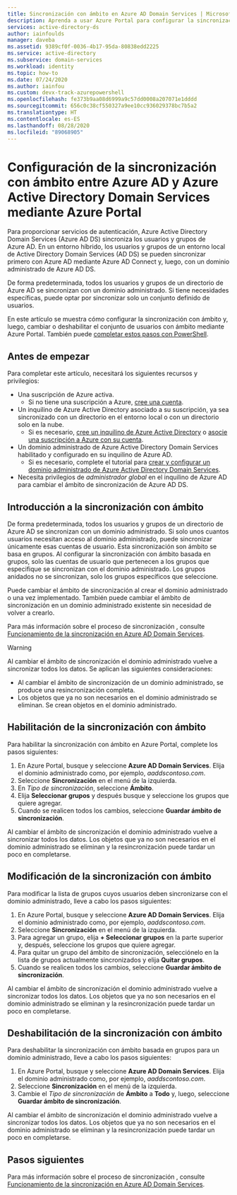 ```yaml
---
title: Sincronización con ámbito en Azure AD Domain Services | Microsoft Docs
description: Aprenda a usar Azure Portal para configurar la sincronización con ámbito entre Azure AD y un dominio administrado de Azure Active Directory Domain Services.
services: active-directory-ds
author: iainfoulds
manager: daveba
ms.assetid: 9389cf0f-0036-4b17-95da-80838edd2225
ms.service: active-directory
ms.subservice: domain-services
ms.workload: identity
ms.topic: how-to
ms.date: 07/24/2020
ms.author: iainfou
ms.custom: devx-track-azurepowershell
ms.openlocfilehash: fe373b9aa08d6999a9c57dd0008a207071e1dddd
ms.sourcegitcommit: 656c0c38cf550327a9ee10cc936029378bc7b5a2
ms.translationtype: HT
ms.contentlocale: es-ES
ms.lasthandoff: 08/28/2020
ms.locfileid: "89068905"
---
```

# <a name="configure-scoped-synchronization-from-azure-ad-to-azure-active-directory-domain-services-using-the-azure-portal"></a>Configuración de la sincronización con ámbito entre Azure AD y Azure Active Directory Domain Services mediante Azure Portal

Para proporcionar servicios de autenticación, Azure Active Directory Domain Services (Azure AD DS) sincroniza los usuarios y grupos de Azure AD. En un entorno híbrido, los usuarios y grupos de un entorno local de Active Directory Domain Services (AD DS) se pueden sincronizar primero con Azure AD mediante Azure AD Connect y, luego, con un dominio administrado de Azure AD DS.

De forma predeterminada, todos los usuarios y grupos de un directorio de Azure AD se sincronizan con un dominio administrado. Si tiene necesidades específicas, puede optar por sincronizar solo un conjunto definido de usuarios.

En este artículo se muestra cómo configurar la sincronización con ámbito y, luego, cambiar o deshabilitar el conjunto de usuarios con ámbito mediante Azure Portal. También puede [completar estos pasos con PowerShell][scoped-sync-powershell].

## <a name="before-you-begin"></a>Antes de empezar

Para completar este artículo, necesitará los siguientes recursos y privilegios:

* Una suscripción de Azure activa.
    * Si no tiene una suscripción a Azure, [cree una cuenta](https://azure.microsoft.com/free/?WT.mc_id=A261C142F).
* Un inquilino de Azure Active Directory asociado a su suscripción, ya sea sincronizado con un directorio en el entorno local o con un directorio solo en la nube.
    * Si es necesario, [cree un inquilino de Azure Active Directory][create-azure-ad-tenant] o [asocie una suscripción a Azure con su cuenta][associate-azure-ad-tenant].
* Un dominio administrado de Azure Active Directory Domain Services habilitado y configurado en su inquilino de Azure AD.
    * Si es necesario, complete el tutorial para [crear y configurar un dominio administrado de Azure Active Directory Domain Services][tutorial-create-instance].
* Necesita privilegios de *administrador global* en el inquilino de Azure AD para cambiar el ámbito de sincronización de Azure AD DS.

## <a name="scoped-synchronization-overview"></a>Introducción a la sincronización con ámbito

De forma predeterminada, todos los usuarios y grupos de un directorio de Azure AD se sincronizan con un dominio administrado. Si solo unos cuantos usuarios necesitan acceso al dominio administrado, puede sincronizar únicamente esas cuentas de usuario. Esta sincronización son ámbito se basa en grupos. Al configurar la sincronización con ámbito basada en grupos, solo las cuentas de usuario que pertenecen a los grupos que especifique se sincronizan con el dominio administrado. Los grupos anidados no se sincronizan, solo los grupos específicos que seleccione.

Puede cambiar el ámbito de sincronización al crear el dominio administrado o una vez implementado. También puede cambiar el ámbito de sincronización en un dominio administrado existente sin necesidad de volver a crearlo.

Para más información sobre el proceso de sincronización , consulte [Funcionamiento de la sincronización en Azure AD Domain Services][concepts-sync].

> [!WARNING]
> Al cambiar el ámbito de sincronización el dominio administrado vuelve a sincronizar todos los datos. Se aplican las siguientes consideraciones:
>
>  * Al cambiar el ámbito de sincronización de un dominio administrado, se produce una resincronización completa.
>  * Los objetos que ya no son necesarios en el dominio administrado se eliminan. Se crean objetos en el dominio administrado.

## <a name="enable-scoped-synchronization"></a>Habilitación de la sincronización con ámbito

Para habilitar la sincronización con ámbito en Azure Portal, complete los pasos siguientes:

1. En Azure Portal, busque y seleccione **Azure AD Domain Services**. Elija el dominio administrado como, por ejemplo, *aaddscontoso.com*.
1. Seleccione **Sincronización** en el menú de la izquierda.
1. En *Tipo de sincronización*, seleccione **Ámbito**.
1. Elija **Seleccionar grupos** y después busque y seleccione los grupos que quiere agregar.
1. Cuando se realicen todos los cambios, seleccione **Guardar ámbito de sincronización**.

Al cambiar el ámbito de sincronización el dominio administrado vuelve a sincronizar todos los datos. Los objetos que ya no son necesarios en el dominio administrado se eliminan y la resincronización puede tardar un poco en completarse.

## <a name="modify-scoped-synchronization"></a>Modificación de la sincronización con ámbito

Para modificar la lista de grupos cuyos usuarios deben sincronizarse con el dominio administrado, lleve a cabo los pasos siguientes:

1. En Azure Portal, busque y seleccione **Azure AD Domain Services**. Elija el dominio administrado como, por ejemplo, *aaddscontoso.com*.
1. Seleccione **Sincronización** en el menú de la izquierda.
1. Para agregar un grupo, elija **+ Seleccionar grupos** en la parte superior y, después, seleccione los grupos que quiere agregar.
1. Para quitar un grupo del ámbito de sincronización, selecciónelo en la lista de grupos actualmente sincronizados y elija **Quitar grupos**.
1. Cuando se realicen todos los cambios, seleccione **Guardar ámbito de sincronización**.

Al cambiar el ámbito de sincronización el dominio administrado vuelve a sincronizar todos los datos. Los objetos que ya no son necesarios en el dominio administrado se eliminan y la resincronización puede tardar un poco en completarse.

## <a name="disable-scoped-synchronization"></a>Deshabilitación de la sincronización con ámbito

Para deshabilitar la sincronización con ámbito basada en grupos para un dominio administrado, lleve a cabo los pasos siguientes:

1. En Azure Portal, busque y seleccione **Azure AD Domain Services**. Elija el dominio administrado como, por ejemplo, *aaddscontoso.com*.
1. Seleccione **Sincronización** en el menú de la izquierda.
1. Cambie el *Tipo de sincronización* de **Ámbito** a **Todo** y, luego, seleccione **Guardar ámbito de sincronización**.

Al cambiar el ámbito de sincronización el dominio administrado vuelve a sincronizar todos los datos. Los objetos que ya no son necesarios en el dominio administrado se eliminan y la resincronización puede tardar un poco en completarse.

## <a name="next-steps"></a>Pasos siguientes

Para más información sobre el proceso de sincronización , consulte [Funcionamiento de la sincronización en Azure AD Domain Services][concepts-sync].

<!-- INTERNAL LINKS -->
[scoped-sync-powershell]: powershell-scoped-synchronization.md
[concepts-sync]: synchronization.md
[tutorial-create-instance]: tutorial-create-instance.md
[create-azure-ad-tenant]: ../active-directory/fundamentals/sign-up-organization.md
[associate-azure-ad-tenant]: ../active-directory/fundamentals/active-directory-how-subscriptions-associated-directory.md

